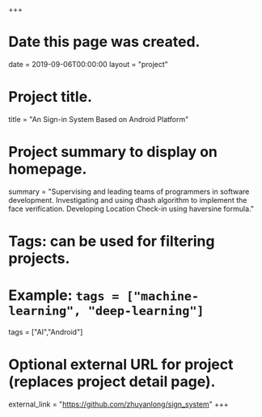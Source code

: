 +++
# Date this page was created.
date = 2019-09-06T00:00:00
layout = "project"

# Project title.
title = "An Sign-in System Based on Android Platform"

# Project summary to display on homepage.
summary = "Supervising and leading teams of programmers in software development. Investigating and using dhash algorithm to implement the face verification. Developing Location Check-in using haversine formula."

# Tags: can be used for filtering projects.
# Example: `tags = ["machine-learning", "deep-learning"]`
tags = ["AI","Android"]

# Optional external URL for project (replaces project detail page).
external_link = "https://github.com/zhuyanlong/sign_system"
+++
